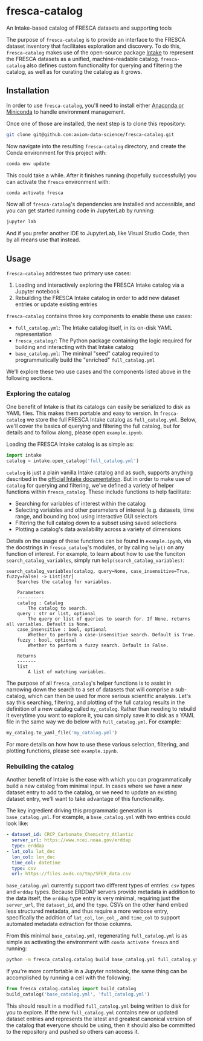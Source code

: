 # fresca-catalog

An Intake-based catalog of FRESCA datasets and supporting tools

The purpose of `fresca-catalog` is to provide an interface to the FRESCA dataset inventory that facilitates exploration and discovery. To do this, `fresca-catalog` makes use of the open-source package [Intake](https://intake.readthedocs.io/en/latest/index.html) to represent the FRESCA datasets as a unified, machine-readable catalog. `fresca-catalog` also defines custom functionality for querying and filtering the catalog, as well as for curating the catalog as it grows.

## Installation

In order to use `fresca-catalog`, you'll need to install either [Anaconda or Miniconda](https://docs.anaconda.com/getting-started/) to handle environment management.

Once one of those are installed, the next step is to clone this repository:

```sh
git clone git@github.com:axiom-data-science/fresca-catalog.git
```

Now navigate into the resulting `fresca-catalog` directory, and create the Conda environment for this project with:

```sh
conda env update
```

This could take a while. After it finishes running (hopefully successfully) you can activate the `fresca` environment with:

```sh
conda activate fresca
```

Now all of `fresca-catalog`'s dependencies are installed and accessible, and you can get started running code in JupyterLab by running:

```sh
jupyter lab
```

And if you prefer another IDE to JupyterLab, like Visual Studio Code, then by all means use that instead.

## Usage

`fresca-catalog` addresses two primary use cases:

1. Loading and interactively exploring the FRESCA Intake catalog via a Jupyter notebook
2. Rebuilding the FRESCA Intake catalog in order to add new dataset entries or update existing entries

`fresca-catalog` contains three key components to enable these use cases:

- `full_catalog.yml`: The Intake catalog itself, in its on-disk YAML representation
- `fresca_catalog/`: The Python package containing the logic required for building and interacting with that Intake catalog
- `base_catalog.yml`: The minimal "seed" catalog required to programmatically build the "enriched" `full_catalog.yml`

We'll explore these two use cases and the components listed above in the following sections.

### Exploring the catalog

One benefit of Intake is that its catalogs can easily be serialized to disk as YAML files. This makes them portable and easy to version. In `fresca-catalog` we store the full FRESCA Intake catalog as `full_catalog.yml`. Below, we'll cover the basics of querying and filtering the full catalog, but for details and to follow along, please open `example.ipynb`.

Loading the FRESCA Intake catalog is as simple as:

```python
import intake
catalog = intake.open_catalog('full_catalog.yml')
```

`catalog` is just a plain vanilla Intake catalog and as such, supports anything described in the [official Intake documentation](https://intake.readthedocs.io/en/latest/index.html). But in order to make use of `catalog` for querying and filtering, we've defined a variety of helper functions within `fresca_catalog`. These include functions to help facilitate:

- Searching for variables of interest within the catalog
- Selecting variables and other parameters of interest (e.g. datasets, time range, and bounding box) using interactive GUI selectors
- Filtering the full catalog down to a subset using saved selections
- Plotting a catalog's data availability across a variety of dimensions

Details on the usage of these functions can be found in `example.ipynb`, via the docstrings in `fresca_catalog`'s modules, or by calling `help()` on any function of interest. For example, to learn about how to use the funciton `search_catalog_variables`, simply run `help(search_catalog_variables)`:

```
search_catalog_variables(catalog, query=None, case_insensitive=True, fuzzy=False) -> List[str]
    Searches the catalog for variables.
    
    Parameters
    ----------
    catalog : Catalog
        The catalog to search.
    query : str or list, optional
        The query or list of queries to search for. If None, returns all variables. Default is None.
    case_insensitive : bool, optional
        Whether to perform a case-insensitive search. Default is True.
    fuzzy : bool, optional
        Whether to perform a fuzzy search. Default is False.
    
    Returns
    -------
    list
        A list of matching variables.
```

The purpose of all `fresca_catalog`'s helper functions is to assist in narrowing down the search to a set of datasets that will comprise a sub-catalog, which can then be used for more serious scientific analysis. Let's say this searching, filtering, and plotting of the full catalog results in the definition of a new catalog called `my_catalog`. Rather than needing to rebuild it everytime you want to explore it, you can simply save it to disk as a YAML file in the same way we do below with `full_catalog.yml`. For example:

```python
my_catalog.to_yaml_file('my_catalog.yml')
```

For more details on how how to use these various selection, filtering, and plotting functions, please see `example.ipynb`.

### Rebuilding the catalog

Another benefit of Intake is the ease with which you can programmatically build a new catalog from minimal input. In cases where we have a new dataset entry to add to the catalog, or we need to update an existing dataset entry, we'll want to take advantage of this functionality.

The key ingredient driving this programmatic generation is `base_catalog.yml`. For example, a `base_catalog.yml` with two entries could look like:

```yaml
- dataset_id: CRCP_Carbonate_Chemistry_Atlantic
  server_url: https://www.ncei.noaa.gov/erddap
  type: erddap
- lat_col: lat_dec
  lon_col: lon_dec
  time_col: datetime
  type: csv
  url: https://files.axds.co/tmp/SFER_data.csv
```

`base_catalog.yml` currently support two different types of entries: `csv` types and `erddap` types. Because ERDDAP servers provide metadata in addition to the data itself, the `erddap` type entry is very minimal, requiring just the `server_url`, the `dataset_id`, and the `type`. CSVs on the other hand embed less structured metadata, and thus require a more verbose entry, specifically the addition of `lat_col`, `lon_col_`, and `time_col` to support automated metadata extraction for those columns.

From this minimal `base_catalog.yml`, regenerating `full_catalog.yml` is as simple as activating the environment with `conda activate fresca` and running:

```sh
python -m fresca_catalog.catalog build base_catalog.yml full_catalog.yml
```

If you're more comfortable in a Jupyter notebook, the same thing can be accomplished by running a cell with the following:

```python
from fresca_catalog.catalog import build_catalog
build_catalog('base_catalog.yml', 'full_catalog.yml')
```

This should result in a modified `full_catalog.yml` being written to disk for you to explore. If the new `full_catalog.yml` contains new or updated dataset entries and represents the latest and greatest canonical version of the catalog that everyone should be using, then it should also be committed to the repository and pushed so others can access it.
